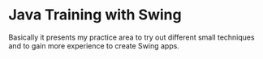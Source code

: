 # Java Training with Swing

Basically it presents my practice area to
try out different small techniques and to
gain more experience to create Swing apps.
